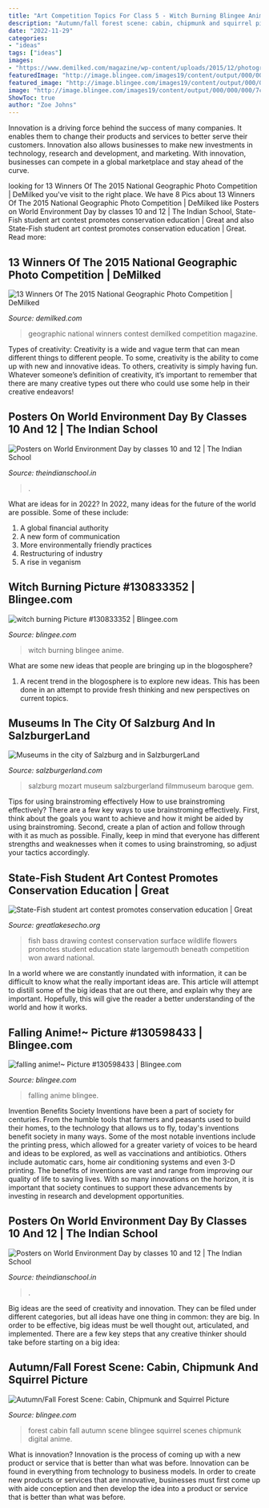 ```yaml
---
title: "Art Competition Topics For Class 5 - Witch Burning Blingee Anime"
description: "Autumn/fall forest scene: cabin, chipmunk and squirrel picture"
date: "2022-11-29"
categories:
- "ideas"
tags: ["ideas"]
images:
- "https://www.demilked.com/magazine/wp-content/uploads/2015/12/photography-winners-2015-national-geographic-photo-contest-fb1.png"
featuredImage: "http://image.blingee.com/images19/content/output/000/000/000/7c8/784218467_233764.gif"
featured_image: "http://image.blingee.com/images19/content/output/000/000/000/7c8/784218467_233764.gif"
image: "http://image.blingee.com/images19/content/output/000/000/000/7cc/786600202_655917.gif"
ShowToc: true
author: "Zoe Johns"
---
```



Innovation is a driving force behind the success of many companies. It enables them to change their products and services to better serve their customers. Innovation also allows businesses to make new investments in technology, research and development, and marketing. With innovation, businesses can compete in a global marketplace and stay ahead of the curve.

	

		
looking for 13 Winners Of The 2015 National Geographic Photo Competition | DeMilked you've visit to the right place. We have 8 Pics about 13 Winners Of The 2015 National Geographic Photo Competition | DeMilked like Posters on World Environment Day by classes 10 and 12 | The Indian School, State-Fish student art contest promotes conservation education | Great and also State-Fish student art contest promotes conservation education | Great. Read more:
		
    
## 13 Winners Of The 2015 National Geographic Photo Competition | DeMilked

<img loading=lazy src="https://www.demilked.com/magazine/wp-content/uploads/2015/12/photography-winners-2015-national-geographic-photo-contest-fb1.png" onerror="this.onerror=null;this.src='https://tse3.mm.bing.net/th?id=OIP.fJP1-8jaevBWlj_VcZ-SQgHaD4&amp;pid=15.1';" alt="13 Winners Of The 2015 National Geographic Photo Competition | DeMilked">

_Source: demilked.com_

>geographic national winners contest demilked competition magazine. 

	

Types of creativity:
Creativity is a wide and vague term that can mean different things to different people. To some, creativity is the ability to come up with new and innovative ideas. To others, creativity is simply having fun. Whatever someone’s definition of creativity, it’s important to remember that there are many creative types out there who could use some help in their creative endeavors!

    
## Posters On World Environment Day By Classes 10 And 12 | The Indian School

<img loading=lazy src="http://theindianschool.in/web/wp-content/uploads/2020/06/Envir-6.jpg" onerror="this.onerror=null;this.src='https://tse4.mm.bing.net/th?id=OIP.KJ9i0nfq1OWp8Lxpd2v7KgHaFj&amp;pid=15.1';" alt="Posters on World Environment Day by classes 10 and 12 | The Indian School">

_Source: theindianschool.in_

>. 

	

What are ideas for in 2022?
In 2022, many ideas for the future of the world are possible. Some of these include: 
1. A global financial authority 
2. A new form of communication 
3. More environmentally friendly practices 
4. Restructuring of industry 
5. A rise in veganism 

    
## Witch Burning Picture #130833352 | Blingee.com

<img loading=lazy src="http://image.blingee.com/images19/content/output/000/000/000/7cc/786600202_655917.gif" onerror="this.onerror=null;this.src='https://tse3.mm.bing.net/th?id=OIP.5O5WyQChuoNBmElBFICSkwHaHO&amp;pid=15.1';" alt="witch burning Picture #130833352 | Blingee.com">

_Source: blingee.com_

>witch burning blingee anime. 

	

What are some new ideas that people are bringing up in the blogosphere?
1. A recent trend in the blogosphere is to explore new ideas. This has been done in an attempt to provide fresh thinking and new perspectives on current topics.

    
## Museums In The City Of Salzburg And In SalzburgerLand

<img loading=lazy src="https://cdn.salzburgerland.com/en/wp-content/uploads/2017/01/domquartiersalzburg_evatrifft_sltg.jpg" onerror="this.onerror=null;this.src='https://tse4.mm.bing.net/th?id=OIP.BjnBtJsAvcggjqDmdOCK1wHaE8&amp;pid=15.1';" alt="Museums in the city of Salzburg and in SalzburgerLand">

_Source: salzburgerland.com_

>salzburg mozart museum salzburgerland filmmuseum baroque gem. 

	

Tips for using brainstroming effectively
How to use brainstroming effectively?
There are a few key ways to use brainstroming effectively. First, think about the goals you want to achieve and how it might be aided by using brainstroming. Second, create a plan of action and follow through with it as much as possible. Finally, keep in mind that everyone has different strengths and weaknesses when it comes to using brainstroming, so adjust your tactics accordingly.

    
## State-Fish Student Art Contest Promotes Conservation Education | Great

<img loading=lazy src="http://greatlakesecho.org/wp-content/uploads/2015/02/FLOWERS_IN_GR12_SF14wm-1170x810.jpg" onerror="this.onerror=null;this.src='https://tse4.mm.bing.net/th?id=OIP.8RG3jYwDwGPyg0IM5p5AvAHaFI&amp;pid=15.1';" alt="State-Fish student art contest promotes conservation education | Great">

_Source: greatlakesecho.org_

>fish bass drawing contest conservation surface wildlife flowers promotes student education state largemouth beneath competition won award national. 

	

In a world where we are constantly inundated with information, it can be difficult to know what the really important ideas are. This article will attempt to distill some of the big ideas that are out there, and explain why they are important. Hopefully, this will give the reader a better understanding of the world and how it works.

    
## Falling Anime!~ Picture #130598433 | Blingee.com

<img loading=lazy src="http://image.blingee.com/images19/content/output/000/000/000/7c8/784218467_233764.gif" onerror="this.onerror=null;this.src='https://tse2.mm.bing.net/th?id=OIP.j6Cx0WZ9xUQTyS7EuqhVggHaHa&amp;pid=15.1';" alt="falling anime!~ Picture #130598433 | Blingee.com">

_Source: blingee.com_

>falling anime blingee. 

	

Invention Benefits Society
Inventions have been a part of society for centuries. From the humble tools that farmers and peasants used to build their homes, to the technology that allows us to fly, today's inventions benefit society in many ways. 
Some of the most notable inventions include the printing press, which allowed for a greater variety of voices to be heard and ideas to be explored, as well as vaccinations and antibiotics. Others include automatic cars, home air conditioning systems and even 3-D printing. 
The benefits of inventions are vast and range from improving our quality of life to saving lives. With so many innovations on the horizon, it is important that society continues to support these advancements by investing in research and development opportunities.

    
## Posters On World Environment Day By Classes 10 And 12 | The Indian School

<img loading=lazy src="http://theindianschool.in/web/wp-content/uploads/2020/06/Envir-12.jpg" onerror="this.onerror=null;this.src='https://tse2.mm.bing.net/th?id=OIP.TsUfhAuEeb9F4zyy0TTNeQHaFj&amp;pid=15.1';" alt="Posters on World Environment Day by classes 10 and 12 | The Indian School">

_Source: theindianschool.in_

>. 

	

Big ideas are the seed of creativity and innovation. They can be filed under different categories, but all ideas have one thing in common: they are big. In order to be effective, big ideas must be well thought out, articulated, and implemented. There are a few key steps that any creative thinker should take before starting on a big idea: 

    
## Autumn/Fall Forest Scene: Cabin, Chipmunk And Squirrel Picture

<img loading=lazy src="http://image.blingee.com/images17/content/output/000/000/000/5ff/528837825_1577253.gif" onerror="this.onerror=null;this.src='https://tse1.mm.bing.net/th?id=OIP.4nErzQ0cjlv_B8NU433wFQHaHs&amp;pid=15.1';" alt="Autumn/Fall Forest Scene: Cabin, Chipmunk and Squirrel Picture">

_Source: blingee.com_

>forest cabin fall autumn scene blingee squirrel scenes chipmunk digital anime. 

	

What is innovation?
Innovation is the process of coming up with a new product or service that is better than what was before. Innovation can be found in everything from technology to business models. In order to create new products or services that are innovative, businesses must first come up with aide conception and then develop the idea into a product or service that is better than what was before.

